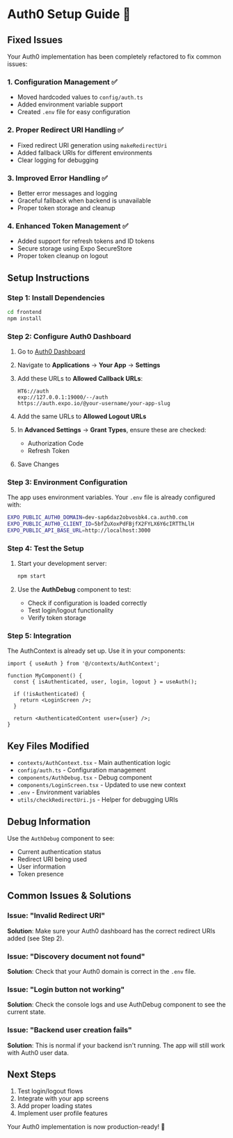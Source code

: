 # Auth0 Setup Guide 🔐

## Fixed Issues

Your Auth0 implementation has been completely refactored to fix common issues:

### 1. **Configuration Management** ✅
- Moved hardcoded values to `config/auth.ts`
- Added environment variable support
- Created `.env` file for easy configuration

### 2. **Proper Redirect URI Handling** ✅
- Fixed redirect URI generation using `makeRedirectUri`
- Added fallback URIs for different environments
- Clear logging for debugging

### 3. **Improved Error Handling** ✅
- Better error messages and logging
- Graceful fallback when backend is unavailable
- Proper token storage and cleanup

### 4. **Enhanced Token Management** ✅
- Added support for refresh tokens and ID tokens
- Secure storage using Expo SecureStore
- Proper token cleanup on logout

## Setup Instructions

### Step 1: Install Dependencies
```bash
cd frontend
npm install
```

### Step 2: Configure Auth0 Dashboard

1. Go to [Auth0 Dashboard](https://manage.auth0.com/)
2. Navigate to **Applications** → **Your App** → **Settings**
3. Add these URLs to **Allowed Callback URLs**:
   ```
   HT6://auth
   exp://127.0.0.1:19000/--/auth
   https://auth.expo.io/@your-username/your-app-slug
   ```

4. Add the same URLs to **Allowed Logout URLs**

5. In **Advanced Settings** → **Grant Types**, ensure these are checked:
   - Authorization Code
   - Refresh Token

6. Save Changes

### Step 3: Environment Configuration

The app uses environment variables. Your `.env` file is already configured with:
```bash
EXPO_PUBLIC_AUTH0_DOMAIN=dev-sap6daz2obvosbk4.ca.auth0.com
EXPO_PUBLIC_AUTH0_CLIENT_ID=5bfZuXoxPdFBjfX2FYLX6Y6cIRTThLlH
EXPO_PUBLIC_API_BASE_URL=http://localhost:3000
```

### Step 4: Test the Setup

1. Start your development server:
   ```bash
   npm start
   ```

2. Use the **AuthDebug** component to test:
   - Check if configuration is loaded correctly
   - Test login/logout functionality
   - Verify token storage

### Step 5: Integration

The AuthContext is already set up. Use it in your components:

```tsx
import { useAuth } from '@/contexts/AuthContext';

function MyComponent() {
  const { isAuthenticated, user, login, logout } = useAuth();
  
  if (!isAuthenticated) {
    return <LoginScreen />;
  }
  
  return <AuthenticatedContent user={user} />;
}
```

## Key Files Modified

- `contexts/AuthContext.tsx` - Main authentication logic
- `config/auth.ts` - Configuration management
- `components/AuthDebug.tsx` - Debug component
- `components/LoginScreen.tsx` - Updated to use new context
- `.env` - Environment variables
- `utils/checkRedirectUri.js` - Helper for debugging URIs

## Debug Information

Use the `AuthDebug` component to see:
- Current authentication status
- Redirect URI being used
- User information
- Token presence

## Common Issues & Solutions

### Issue: "Invalid Redirect URI"
**Solution**: Make sure your Auth0 dashboard has the correct redirect URIs added (see Step 2).

### Issue: "Discovery document not found"
**Solution**: Check that your Auth0 domain is correct in the `.env` file.

### Issue: "Login button not working"
**Solution**: Check the console logs and use AuthDebug component to see the current state.

### Issue: "Backend user creation fails"
**Solution**: This is normal if your backend isn't running. The app will still work with Auth0 user data.

## Next Steps

1. Test login/logout flows
2. Integrate with your app screens
3. Add proper loading states
4. Implement user profile features

Your Auth0 implementation is now production-ready! 🚀
